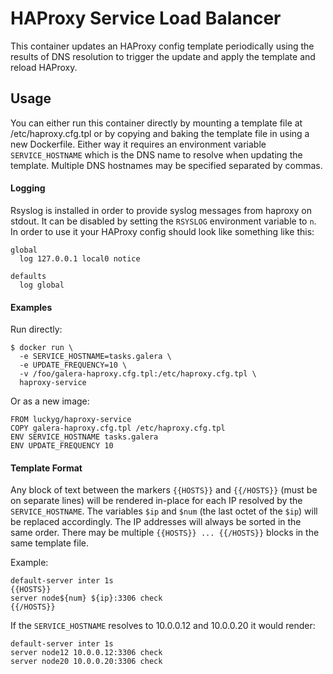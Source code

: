 # HAProxy Service Load Balancer

This container updates an HAProxy config template periodically using the results of DNS resolution
to trigger the update and apply the template and reload HAProxy.

## Usage

You can either run this container directly by mounting a template file at /etc/haproxy.cfg.tpl
or by copying and baking the template file in using a new Dockerfile. Either way it requires
an environment variable `SERVICE_HOSTNAME` which is the DNS name to resolve when updating the template.
Multiple DNS hostnames may be specified separated by commas.

#### Logging

Rsyslog is installed in order to provide syslog messages from haproxy on stdout. It can be disabled by
setting the `RSYSLOG` environment variable to `n`. In order to use it your HAProxy config should look like
something like this:

    global
      log 127.0.0.1 local0 notice
    
    defaults
      log global

#### Examples

Run directly:

    $ docker run \
      -e SERVICE_HOSTNAME=tasks.galera \
      -e UPDATE_FREQUENCY=10 \
      -v /foo/galera-haproxy.cfg.tpl:/etc/haproxy.cfg.tpl \
      haproxy-service

Or as a new image:

    FROM luckyg/haproxy-service
    COPY galera-haproxy.cfg.tpl /etc/haproxy.cfg.tpl
    ENV SERVICE_HOSTNAME tasks.galera
    ENV UPDATE_FREQUENCY 10

#### Template Format

Any block of text between the markers `{{HOSTS}}` and `{{/HOSTS}}` (must be on separate lines) will be rendered
in-place for each IP resolved by the `SERVICE_HOSTNAME`. The variables `$ip` and `$num` (the last octet of the `$ip`)
will be replaced accordingly. The IP addresses will always be sorted in the same order.
There may be multiple `{{HOSTS}} ... {{/HOSTS}}` blocks in the same template file.

Example:

    default-server inter 1s
    {{HOSTS}}
    server node${num} ${ip}:3306 check
    {{/HOSTS}}

If the `SERVICE_HOSTNAME` resolves to 10.0.0.12 and 10.0.0.20 it would render:

    default-server inter 1s
    server node12 10.0.0.12:3306 check
    server node20 10.0.0.20:3306 check

